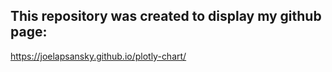 ## This repository was created to display my github page:  
https://joelapsansky.github.io/plotly-chart/

